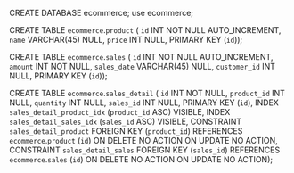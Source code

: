 CREATE DATABASE ecommerce;
use ecommerce;

CREATE TABLE `ecommerce`.`product` (
 `id` INT NOT NULL AUTO_INCREMENT,
 `name` VARCHAR(45) NULL,
 `price` INT NULL,
 PRIMARY KEY (`id`));

CREATE TABLE `ecommerce`.`sales` (
 `id` INT NOT NULL AUTO_INCREMENT,
 `amount` INT NOT NULL,
 `sales_date` VARCHAR(45) NULL,
 `customer_id` INT NULL,
 PRIMARY KEY (`id`));

CREATE TABLE `ecommerce`.`sales_detail` (
 `id` INT NOT NULL,
 `product_id` INT NULL,
 `quantity` INT NULL,
 `sales_id` INT NULL,
 PRIMARY KEY (`id`),
 INDEX `sales_detail_product_idx` (`product_id` ASC) VISIBLE,
 INDEX `sales_detail_sales_idx` (`sales_id` ASC) VISIBLE,
 CONSTRAINT `sales_detail_product`
  FOREIGN KEY (`product_id`)
  REFERENCES `ecommerce`.`product` (`id`)
  ON DELETE NO ACTION
  ON UPDATE NO ACTION,
 CONSTRAINT `sales_detail_sales`
  FOREIGN KEY (`sales_id`)
  REFERENCES `ecommerce`.`sales` (`id`)
  ON DELETE NO ACTION
  ON UPDATE NO ACTION);